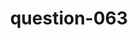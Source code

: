---
layout: question
title: question-063
number: 063
question: Name a state with a lot of mountains.
answer1: Colorado | 33
answer2: Alaska | 20
answer3: Montana | 9
answer4: Wyoming | 9
answer5: Idaho | 8
answer6: California | 7
answer7: Utah | 5
answer8:
answer9:
answer10:
---